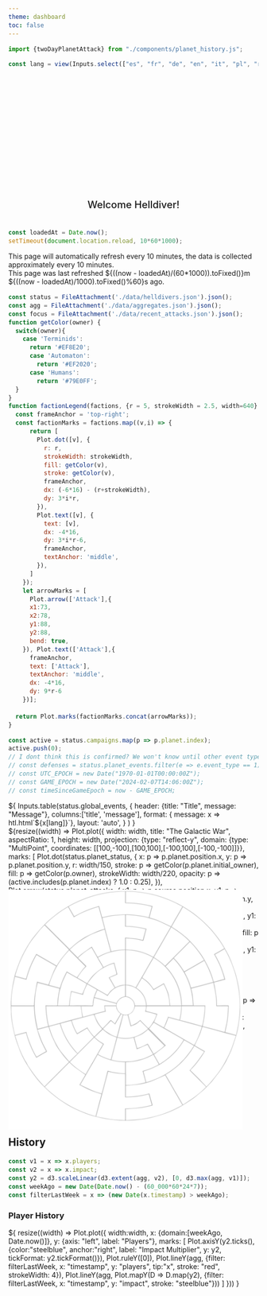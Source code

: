 ```yaml
---
theme: dashboard
toc: false
---
```


```js
import {twoDayPlanetAttack} from "./components/planet_history.js";
```

<style>

.hero {
  display: flex;
  flex-direction: column;
  align-items: center;
  font-family: var(--sans-serif);
  margin: 1rem 0 2rem;
  text-wrap: balance;
  text-align: center;
}

.hero h1 {
  margin: 2rem 0;
  max-width: none;
  font-size: 14vw;
  font-weight: 900;
  line-height: 1;
  background: linear-gradient(30deg, var(--theme-foreground-focus), currentColor);
  -webkit-background-clip: text;
  -webkit-text-fill-color: transparent;
  background-clip: text;
}

.hero h2 {
  margin: 0;
  max-width: 34em;
  font-size: 20px;
  font-style: initial;
  font-weight: 500;
  line-height: 1.5;
  color: var(--theme-foreground-muted);
}

@media (min-width: 640px) {
  .hero h1 {
    font-size: 90px;
  }
}

.card h2 {
  font-size: 32px;
  text-align:justify;
}

#map-container {
  position:relative;
}

#map {
  position: absolute;
  pointer-events: none;
  object-fit:cover;
  width: calc(100% - 2rem)
}

#map img {
  margin-top:1rem;
}

</style>


```js
const lang = view(Inputs.select(["es", "fr", "de", "en", "it", "pl", "ru"], {value: "en", label: "Language", width: '4em'}))
```

<div class="hero">
  <h1>Helldivers Dashboard </h1>
  <h2>Welcome Helldiver!</h2>
</div>

```js
const loadedAt = Date.now();
setTimeout(document.location.reload, 10*60*1000);
```

<div class="warning" label="Watch out, Helldiver">
This page will automatically refresh every 10 minutes, the data is collected approximately every 10 minutes.
<br>
This page was last refreshed ${((now - loadedAt)/(60*1000)).toFixed()}m ${((now - loadedAt)/1000).toFixed()%60}s ago.
</div>

```js
const status = FileAttachment('./data/helldivers.json').json();
const agg = FileAttachment('./data/aggregates.json').json();
const focus = FileAttachment('./data/recent_attacks.json').json();
function getColor(owner) {
  switch(owner){
    case 'Terminids':
      return '#EF8E20';
      case 'Automaton':
        return '#EF2020';
      case 'Humans':
        return '#79E0FF';
  }
}
function factionLegend(factions, {r = 5, strokeWidth = 2.5, width=640} = {}) {
  const frameAnchor = 'top-right';
  const factionMarks = factions.map((v,i) => {
      return [
        Plot.dot([v], {
          r: r,
          strokeWidth: strokeWidth,
          fill: getColor(v),
          stroke: getColor(v),
          frameAnchor,
          dx: (-6*16) - (r+strokeWidth),
          dy: 3*i*r,
        }),
        Plot.text([v], {
          text: [v],
          dx: -4*16,
          dy: 3*i*r-6,
          frameAnchor,
          textAnchor: 'middle',
        }),
      ]
    });
    let arrowMarks = [
      Plot.arrow(['Attack'],{ 
      x1:73, 
      x2:78,
      y1:88,
      y2:88,
      bend: true,
    }), Plot.text(['Attack'],{
      frameAnchor,
      text: ['Attack'],
      textAnchor: 'middle',
      dx: -4*16,
      dy: 9*r-6
    })];

  return Plot.marks(factionMarks.concat(arrowMarks));
}
```

```js
const active = status.campaigns.map(p => p.planet.index);
active.push(0);
// I dont think this is confirmed? We won't know until other event types show up
// const defenses = status.planet_events.filter(e => e.event_type == 1);
// const UTC_EPOCH = new Date("1970-01-01T00:00:00Z");
// const GAME_EPOCH = new Date("2024-02-07T14:06:00Z");
// const timeSinceGameEpoch = now - GAME_EPOCH;
```

<!-- <div>
<p>
${defenses[0].planet.name} is under attack. Defense progress: ${1.0 - defenses[0].health/defenses[0].max_health}.
</p>
<p>
${(timeSinceGameEpoch -new Date(defenses[0].start_time).getTime()) / 1000} / ${(new Date(defenses[0].expire_time) - new Date(defenses[0].start_time))/1000} <br>
Time percentage: ${(timeSinceGameEpoch - new Date(defenses[0].start_time).getTime()) / (new Date(defenses[0].expire_time) - new Date(defenses[0].start_time))}
</p>
<p>
A timed event ends at ${new Date(new Date(new Date(defenses[0].expire_time)-UTC_EPOCH).getTime()+GAME_EPOCH.getTime())}
</p>
</div> -->

<div class="card">
${
  Inputs.table(status.global_events, {
    header: {title: "Title", message: "Message"}, 
    columns:['title', 'message'],
    format: { message: x => htl.html`<span style="white-space:normal">${x[lang]}`},
    layout: 'auto',
    }
  )
}
</div>

<div class="grid grid-cols-4">
  <div id="map-container" class="card grid-colspan-2 grid-rowspan-2">
    <div id="map">
    <h2>&nbsp;</h2>
    <img src="./data/sector_map.svg">
    </div>
    <div>${resize((width) => Plot.plot({
        width: width,
        title: "The Galactic War",
        aspectRatio: 1,
        height: width,
        projection: {type: "reflect-y", domain: {type: "MultiPoint", coordinates: [[100,-100],[100,100],[-100,100],[-100,-100]]}},
        marks: [
          Plot.dot(status.planet_status, {
            x: p => p.planet.position.x,
            y: p => p.planet.position.y, 
            r: width/150, 
            stroke: p => getColor(p.planet.initial_owner),
            fill: p => getColor(p.owner), 
            strokeWidth: width/220,
            opacity: p => (active.includes(p.planet.index) ? 1.0 : 0.25),
          }),
          Plot.arrow(status.planet_attacks, {
            x1: p => p.source.position.x,
            y1: p => p.source.position.y,
            x2: p => p.target.position.x,
            y2: p => p.target.position.y,
            bend: true,
            inset: width/220,
            strokeWidth: width/440,
          }),
          Plot.rect(status.planet_attacks, {
            x1: p => p.target.position.x-(width/440),
            y1: p => p.target.position.y-(width/220),
            x2: p => p.target.position.x+(width/440),
            y2: p => p.target.position.y-(width/220)+1,
            stroke: "black",
            fill: p => getColor(status.planet_status[p.target.index].owner)
          }),
          Plot.rect(status.planet_attacks, {
            x1: p => p.target.position.x-(width/440),
            y1: p => p.target.position.y-(width/220),
            x2: p => (p.target.position.x-(width/440))+((width/220)*(status.planet_status[p.target.index].liberation/100)),
            y2: p => p.target.position.y-(width/220)+1,
            stroke: "black",
            fill: p => getColor(status.planet_status[p.source.index].owner)
          }),
          Plot.tip(status.planet_status, Plot.pointer({
            x: p => p.planet.position.x, 
            y: p => p.planet.position.y,
            title: p => [`${p.planet.name}\n`, `Liberation: ${p.liberation.toFixed(2)}%`, `Players: ${p.players}`].join("\n"), fontSize: 20})
          ),
          factionLegend(['Humans', 'Terminids', 'Automaton'], {r:width/150, strokeWidth:width/220, width}),
        ],
        tip: true,
      }))
    }</div>
  </div>
  <div class="card grid-colspan-2" style="padding:1rem;">${resize((width) => 
    twoDayPlanetAttack(width, agg, focus[0][0], status.planet_status[focus[0][0]].planet.name))
  }</div>
<div class="card grid-colspan-2">${resize((width) => twoDayPlanetAttack(width, agg, focus[1][0], status.planet_status[focus[1][0]].planet.name))}</div>
<div class="card grid-colspan-2">${resize((width) => twoDayPlanetAttack(width, agg, focus[2][0], status.planet_status[focus[2][0]].planet.name))}</div>
<div class="card grid-colspan-2">${resize((width) => twoDayPlanetAttack(width, agg, focus[3][0], status.planet_status[focus[3][0]].planet.name))}</div>
</div>

## History

```js
const v1 = x => x.players;
const v2 = x => x.impact;
const y2 = d3.scaleLinear(d3.extent(agg, v2), [0, d3.max(agg, v1)]);
const weekAgo = new Date(Date.now() - (60_000*60*24*7));
const filterLastWeek = x => (new Date(x.timestamp) > weekAgo);
```

### Player History

<div class="grid grid-cols-1">
  <div class="card">${
    resize((width) => Plot.plot({
      width:width,
      x: {domain:[weekAgo, Date.now()]},
      y: {axis: "left", label: "Players"},
      marks: [
        Plot.axisY(y2.ticks(), {color:"steelblue", anchor:"right", label: "Impact Multiplier", y: y2, tickFormat: y2.tickFormat()}),
        Plot.ruleY([0]),
        Plot.lineY(agg, {filter: filterLastWeek, x: "timestamp", y: "players", tip:"x", stroke: "red", strokeWidth: 4}),
        Plot.lineY(agg, Plot.mapY(D => D.map(y2), {filter: filterLastWeek, x: "timestamp", y: "impact", stroke: "steelblue"}))
      ]
    }))
  }</div>
</div>
